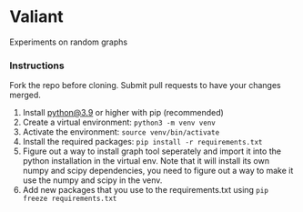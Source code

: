 # Valiant

Experiments on random graphs

### Instructions

Fork the repo before cloning. Submit pull requests to have your changes merged.

1. Install python@3.9 or higher with pip (recommended)
2. Create a virtual environment: `python3 -m venv venv`
3. Activate the environment: `source venv/bin/activate`
4. Install the required packages: `pip install -r requirements.txt`
5. Figure out a way to install graph tool seperately and import it into the python installation in the virtual env. Note that it will install its own numpy and scipy dependencies, you need to figure out a way to make it use the numpy and scipy in the venv.
6. Add new packages that you use to the requirements.txt using `pip freeze requirements.txt`
